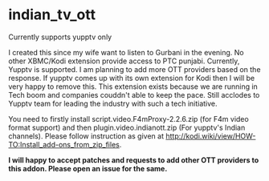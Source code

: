 # indian_tv_ott
Currently supports yupptv only

I created this since my wife want to listen to Gurbani in the evening. No other XBMC/Kodi extension provide access to PTC punjabi. Currently, Yupptv is supported. I am planning to add more OTT providers based on the response. If yupptv comes up with its own extension for Kodi then I will be very happy to remove this. This extension exists because we are running in Tech boom and companies couddn't able to keep the pace. Still acclodes to Yupptv team for leading the industry with such a tech initiative.

You need to firstly install script.video.F4mProxy-2.2.6.zip (for F4m video format support) and then plugin.video.indianott.zip (For yupptv's Indian channels).
Please follow instruction as given at http://kodi.wiki/view/HOW-TO:Install_add-ons_from_zip_files.

**I will happy to accept patches and requests to add other OTT providers to this addon. Please open an issue for the same.**

